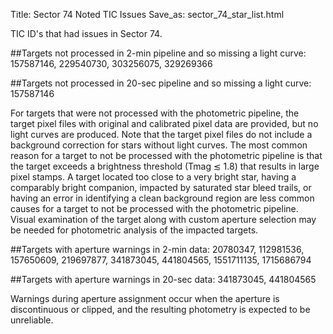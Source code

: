 Title: Sector 74 Noted TIC Issues
Save_as: sector_74_star_list.html


TIC ID's that had issues in Sector 74.

##Targets not processed in 2-min pipeline and so missing a light curve:
157587146, 229540730, 303256075, 329269366

##Targets not processed in 20-sec pipeline and so missing a light curve:
157587146 


For targets that were not processed with the photometric pipeline, the target pixel files
with original and calibrated pixel data are provided, but no light curves are produced. Note
that the target pixel files do not include a background correction for stars without light
curves. The most common reason for a target to not be processed with the photometric
pipeline is that the target exceeds a brightness threshold (Tmag ≲ 1.8) that results in
large pixel stamps. A target located too close to a very bright star, having a comparably
bright companion, impacted by saturated star bleed trails, or having an error in identifying
a clean background region are less common causes for a target to not be processed with
the photometric pipeline. Visual examination of the target along with custom aperture
selection may be needed for photometric analysis of the impacted targets.

##Targets with aperture warnings in 2-min data: 
20780347, 112981536, 157650609, 219697877, 341873045, 441804565, 1551711135, 1715686794

##Targets with aperture warnings in 20-sec data: 
341873045, 441804565

Warnings during
aperture assignment occur when the aperture is discontinuous or clipped, and the resulting
photometry is expected to be unreliable.